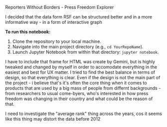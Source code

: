 Reporters Without Borders - Press Freedom Explorer

I decided that the data form RSF can be structured better and in a more informative way - in a form of interactive graph

**To run this notebook:**
1.  Clone the repository to your local machine.
2.  Navigate into the main project directory (e.g., `cd YourRepoName`).
3.  Launch Jupyter Notebook from within that directory: `jupyter notebook`.


I have to include that frame for HTML was create by Gemini, but is highly tweaked and changed by myself in order to accomodate everything in the easiest and best for UX matter. I tried to find the best balance in terms of design, so that everything is clear. Even if the design is not the main part of the project - i believe that's it's often the core thing when it comes to products that are used by a big mass of people from differnt backgrounds - from researchers to usual come-byers, who's interested in how press freedom was changing in their country and what could be the reason of that.


I need to investigate the "average rank" thing across the years, cos it seems like this thing may distort the data before 2012

